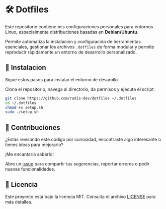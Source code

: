 # 🛠️ Dotfiles

Este repositorio contiene mis configuraciones personales para entornos Linux, especialmente distribuciones basadas en **Debian/Ubuntu**.

Permite automatiza la instalacion y configuración de herramientas esenciales, gestionar los archivos `.dotfiles` de forma modular y permite reproducir rápidamente un entorno de desarrollo personalizado.

## 🔧 Instalacion

Sigue estos pasos para instalar el entorno de desarollo

Clona el repositorio, navega al directorio, da permisos y ejecuta el script:

```bash
git clone https://github.com/radis-dev/dotfiles ~/.dotfiles
cd ~/.dotfiles
chmod +x setup.sh
sudo ./setup.sh
```

## 🤝 Contribuciones

¿Estás revisando este código por curiosidad, encontraste algo interesante o tienes ideas para mejorarlo?

¡Me encantaría saberlo!

Abre un [issue](https://github.com/radis-dev/dotfiles/issues) para compartir tus sugerencias, reportar errores o pedir nuevas funcionalidades.

## 📝 Licencia

Este proyecto está bajo la licencia MIT. Consulta el archivo [LICENSE](https://github.com/radis-dev/dotfiles/blob/main/LICENSE) para más detalles.
